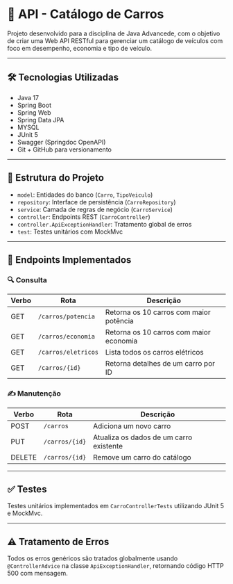 # 📘 API - Catálogo de Carros

Projeto desenvolvido para a disciplina de Java Advancede, com o objetivo de criar uma Web API RESTful para gerenciar um catálogo de veículos com foco em desempenho, economia e tipo de veículo.

---

## 🛠 Tecnologias Utilizadas

- Java 17  
- Spring Boot  
- Spring Web  
- Spring Data JPA  
- MYSQL
- JUnit 5  
- Swagger (Springdoc OpenAPI)  
- Git + GitHub para versionamento

---

## 📁 Estrutura do Projeto

- `model`: Entidades do banco (`Carro`, `TipoVeiculo`)
- `repository`: Interface de persistência (`CarroRepository`)
- `service`: Camada de regras de negócio (`CarroService`)
- `controller`: Endpoints REST (`CarroController`)
- `controller.ApiExceptionHandler`: Tratamento global de erros
- `test`: Testes unitários com MockMvc

---

## 🔗 Endpoints Implementados

### 🔍 Consulta
| Verbo | Rota                  | Descrição                                  |
|-------|-----------------------|---------------------------------------------|
| GET   | `/carros/potencia`    | Retorna os 10 carros com maior potência     |
| GET   | `/carros/economia`    | Retorna os 10 carros com maior economia     |
| GET   | `/carros/eletricos`   | Lista todos os carros elétricos             |
| GET   | `/carros/{id}`        | Retorna detalhes de um carro por ID         |

### ✍️ Manutenção
| Verbo | Rota                  | Descrição                                  |
|-------|-----------------------|---------------------------------------------|
| POST  | `/carros`             | Adiciona um novo carro                      |
| PUT   | `/carros/{id}`        | Atualiza os dados de um carro existente     |
| DELETE| `/carros/{id}`        | Remove um carro do catálogo                 |

---

## ✅ Testes

Testes unitários implementados em `CarroControllerTests` utilizando JUnit 5 e MockMvc.

---

## ⚠️ Tratamento de Erros

Todos os erros genéricos são tratados globalmente usando `@ControllerAdvice` na classe `ApiExceptionHandler`, retornando código HTTP 500 com mensagem.




